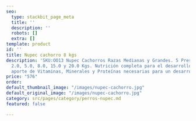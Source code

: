```yaml
---
seo:
  type: stackbit_page_meta
  title: ''
  description: ''
  robots: []
  extra: []
template: product
id: ''
title: Nupec cachorro 8 kgs
description: 'SKU:OO13 Nupec Cachorros Razas Medianas y Grandes. 5 Presentaciones:
  2.0, 5.0, 8.0, 15.0 y 20.0 Kgs. Nutrición completa para el desarrollo de los Cachorros,
  aporte de Vitaminas, Minerales y Proteínas necesarias para un desarrollo Completo.'
price: "576"
order: 
default_thumbnail_image: "/images/nupec-cachorro.jpg"
default_original_image: "/images/nupec-cachorro.jpg"
category: src/pages/category/perros-nupec.md
featured: false

---
```

